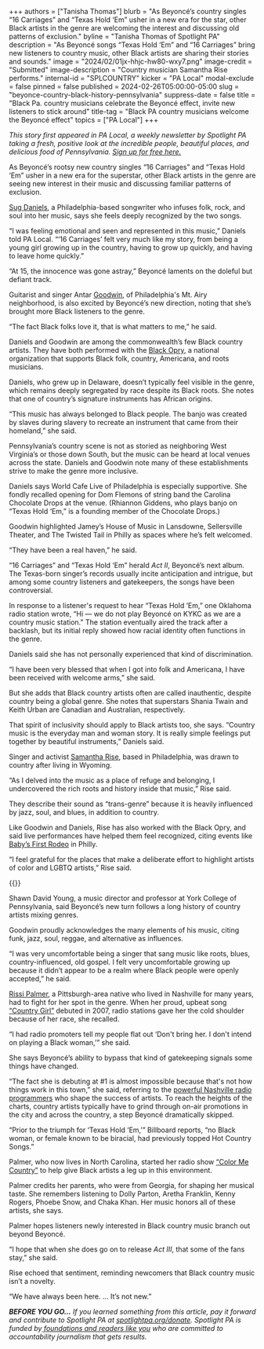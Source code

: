+++
authors = ["Tanisha Thomas"]
blurb = "As Beyoncé’s country singles “16 Carriages” and “Texas Hold ‘Em” usher in a new era for the star, other Black artists in the genre are welcoming the interest and discussing old patterns of exclusion."
byline = "Tanisha Thomas of Spotlight PA"
description = "As Beyoncé songs “Texas Hold ‘Em” and “16 Carriages” bring new listeners to country music, other Black artists are sharing their stories and sounds."
image = "2024/02/01jx-hhjc-hw80-wxy7.png"
image-credit = "Submitted"
image-description = "Country musician Samantha Rise performs."
internal-id = "SPLCOUNTRY"
kicker = "PA Local"
modal-exclude = false
pinned = false
published = 2024-02-26T05:00:00-05:00
slug = "beyonce-country-black-history-pennsylvania"
suppress-date = false
title = "Black Pa. country musicians celebrate the Beyoncé effect, invite new listeners to stick around"
title-tag = "Black PA country musicians welcome the Beyoncé effect"
topics = ["PA Local"]
+++

<em>This story first appeared in PA Local, a weekly newsletter by Spotlight PA taking a fresh, positive look at the incredible people, beautiful places, and delicious food of Pennsylvania. </em><a href="https://www.spotlightpa.org/newsletters"><em>Sign up for free here.</em></a>

As Beyoncé’s rootsy new country singles “16 Carriages” and “Texas Hold ‘Em” usher in a new era for the superstar, other Black artists in the genre are seeing new interest in their music and discussing familiar patterns of exclusion.

<a href="https://www.instagram.com/sugdaniels_/">Sug Daniels</a>, a Philadelphia-based songwriter who infuses folk, rock, and soul into her music, says she feels deeply recognized by the two songs.

“I was feeling emotional and seen and represented in this music,” Daniels told PA Local. “‘16 Carriages’ felt very much like my story, from being a young girl growing up in the country, having to grow up quickly, and having to leave home quickly.”

“At 15, the innocence was gone astray,” Beyoncé laments on the doleful but defiant track.

Guitarist and singer Antar <a href="https://www.instagram.com/kingjestermusic/">Goodwin</a>, of Philadelphia&#39;s Mt. Airy neighborhood, is also excited by Beyoncé’s new direction, noting that she’s brought more Black listeners to the genre.

“The fact Black folks love it, that is what matters to me,” he said.

<script src="https://www.spotlightpa.org/embed.js" async></script><div data-spl-embed-version="1" data-spl-src="https://www.spotlightpa.org/embeds/newsletter/"></div>

Daniels and Goodwin are among the commonwealth’s few Black country artists. They have both performed with the <a href="https://www.blackopry.com/">Black Opry</a>, a national organization that supports Black folk, country, Americana, and roots musicians.

Daniels, who grew up in Delaware, doesn’t typically feel visible in the genre, which remains deeply segregated by race despite its Black roots. She notes that one of country’s signature instruments has African origins.

“This music has always belonged to Black people. The banjo was created by slaves during slavery to recreate an instrument that came from their homeland,” she said.

Pennsylvania’s country scene is not as storied as neighboring West Virginia’s or those down South, but the music can be heard at local venues across the state. Daniels and Goodwin note many of these establishments strive to make the genre more inclusive.

Daniels says World Cafe Live of Philadelphia is especially supportive. She fondly recalled opening for Dom Flemons of string band the Carolina Chocolate Drops at the venue. (Rhiannon Giddens, who plays banjo on “Texas Hold ‘Em,” is a founding member of the Chocolate Drops.)

Goodwin highlighted Jamey’s House of Music in Lansdowne, Sellersville Theater, and The Twisted Tail in Philly as spaces where he’s felt welcomed.

“They have been a real haven,” he said.

“16 Carriages” and “Texas Hold ‘Em” herald <em>Act II</em>, Beyoncé’s next album. The Texas-born singer’s records usually incite anticipation and intrigue, but among some country listeners and gatekeepers, the songs have been controversial.

In response to a listener&#39;s request to hear “Texas Hold ’Em,” one Oklahoma radio station wrote, “Hi — we do not play Beyoncé on KYKC as we are a country music station.&#34; The station eventually aired the track after a backlash, but its initial reply showed how racial identity often functions in the genre.

Daniels said she has not personally experienced that kind of discrimination.

“I have been very blessed that when I got into folk and Americana, I have been received with welcome arms,” she said.

But she adds that Black country artists often are called inauthentic, despite country being a global genre. She notes that superstars Shania Twain and Keith Urban are Canadian and Australian, respectively.

That spirit of inclusivity should apply to Black artists too, she says. “Country music is the everyday man and woman story. It is really simple feelings put together by beautiful instruments,” Daniels said.

Singer and activist <a href="https://samantharise.com/">Samantha Rise</a>, based in Philadelphia, was drawn to country after living in Wyoming.

“As I delved into the music as a place of refuge and belonging, I undercovered the rich roots and history inside that music,” Rise said.

They describe their sound as “trans-genre” because it is heavily influenced by jazz, soul, and blues, in addition to country.

Like Goodwin and Daniels, Rise has also worked with the Black Opry, and said live performances have helped them feel recognized, citing events like <a href="https://www.instagram.com/babysfirstrodeo/">Baby’s First Rodeo</a> in Philly.

“I feel grateful for the places that make a deliberate effort to highlight artists of color and LGBTQ artists,” Rise said.

{{<picture src="2024/02/01jx-hhpj-7g3w-k5xs.jpeg" description="Country musician Sug Daniels poses with a guitar." caption="description" credit="Robert Pfieffer">}}

Shawn David Young, a music director and professor at York College of Pennsylvania, said Beyoncé’s new turn follows a long history of country artists mixing genres.

Goodwin proudly acknowledges the many elements of his music, citing funk, jazz, soul, reggae, and alternative as influences.

“I was very uncomfortable being a singer that sang music like roots, blues, country-influenced, old gospel. I felt very uncomfortable growing up because it didn’t appear to be a realm where Black people were openly accepted,” he said.

<a href="https://rissipalmermusic.com/">Rissi Palmer</a>, a Pittsburgh-area native who lived in Nashville for many years, had to fight for her spot in the genre. When her proud, upbeat song <a href="https://www.youtube.com/watch?v=Mz3i5HaExMU">“Country Girl”</a> debuted in 2007, radio stations gave her the cold shoulder because of her race, she recalled.

“I had radio promoters tell my people flat out ‘Don&#39;t bring her. I don&#39;t intend on playing a Black woman,’” she said.

She says Beyoncé’s ability to bypass that kind of gatekeeping signals some things have changed.

“The fact she is debuting at \#1 is almost impossible because that&#39;s not how things work in this town,” she said, referring to the <a href="https://www.newyorker.com/magazine/2022/06/20/a-rising-country-singer-tries-to-win-over-nashvilles-gatekeepers">powerful Nashville radio programmers</a> who shape the success of artists. To reach the heights of the charts, country artists typically have to grind through on-air promotions in the city and across the country, a step Beyoncé dramatically skipped.

“Prior to the triumph for ‘Texas Hold ‘Em,’” Billboard reports, “no Black woman, or female known to be biracial, had previously topped Hot Country Songs.”

Palmer, who now lives in North Carolina, started her radio show <a href="https://colormecountry.com/">“Color Me Country”</a> to help give Black artists a leg up in this environment.

Palmer credits her parents, who were from Georgia, for shaping her musical taste. She remembers listening to Dolly Parton, Aretha Franklin, Kenny Rogers, Phoebe Snow, and Chaka Khan. Her music honors all of these artists, she says.

Palmer hopes listeners newly interested in Black country music branch out beyond Beyoncé.

“I hope that when she does go on to release <em>Act III</em>, that some of the fans stay,” she said.

Rise echoed that sentiment, reminding newcomers that Black country music isn’t a novelty.

“We have always been here. … It’s not new.”

<strong><em>BEFORE YOU GO…</em></strong><em> If you learned something from this article, pay it forward and contribute to Spotlight PA at </em><a href="http://spotlightpa.org/donate"><em>spotlightpa.org/donate</em></a><em>. Spotlight PA is funded by</em><a href="https://www.spotlightpa.org/support"><em> foundations and readers like you</em></a><em> who are committed to accountability journalism that gets results.</em>


